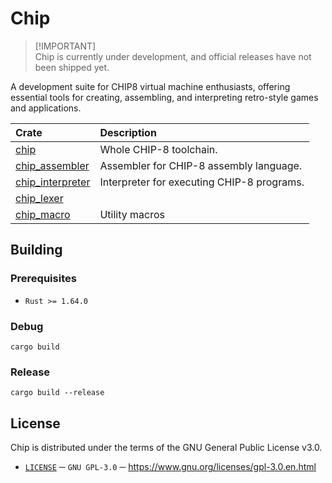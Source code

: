 # Chip

> [!IMPORTANT]\
> Chip is currently under development, and official releases have not been shipped yet.

A development suite for CHIP8 virtual machine enthusiasts, offering essential tools for creating, assembling, and interpreting retro-style games and applications.

| Crate              | Description                                |
| :----------------- | :----------------------------------------- |
| [chip]             | Whole CHIP-8 toolchain.                    |
| [chip_assembler]   | Assembler for CHIP-8 assembly language.    |
| [chip_interpreter] | Interpreter for executing CHIP-8 programs. |
| [chip_lexer]       |                                            |
| [chip_macro]       | Utility macros                             |

## Building

### Prerequisites
- `Rust >= 1.64.0`


### Debug
```
cargo build
```

### Release
```
cargo build --release
```

## License
Chip is distributed under the terms of the GNU General Public License v3.0.
- [`LICENSE`][license] ─ `GNU GPL-3.0` ─ https://www.gnu.org/licenses/gpl-3.0.en.html

[chip]:             ./chip/ 
[chip_assembler]:   ./chip_assembler/
[chip_interpreter]: ./chip_interpreter/
[chip_lexer]:       ./chip_lexer/
[chip_macro]:       ./chip_macro/
[license]:          ./LICENSE

